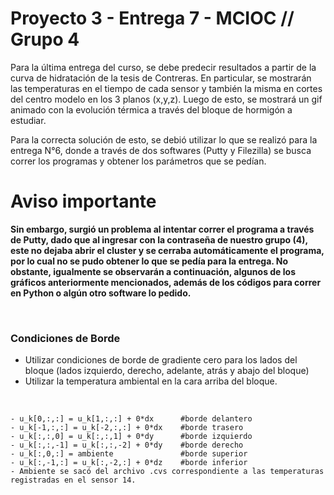 # Proyecto 3 - Entrega 7 - MCIOC // Grupo 4
Para la última entrega del curso, se debe predecir resultados a partir de la curva de hidratación de la tesis de Contreras.
En particular, se mostrarán las temperaturas en el tiempo de cada sensor y también la misma en cortes del centro modelo en los 3 planos (x,y,z). Luego de esto, se mostrará un gif animado con la evolución térmica a través del bloque de hormigón a estudiar. 

Para la correcta solución de esto, se debió utilizar lo que se realizó para la entrega N°6, donde a través de dos softwares (Putty y Filezilla) se busca correr los programas y obtener los parámetros que se pedían. 

# **Aviso importante**
**Sin embargo, surgió un problema al intentar correr el programa a través de Putty, dado que al ingresar con la contraseña de nuestro grupo (4), este no dejaba abrir el cluster y se cerraba automáticamente el programa, por lo cual no se pudo obtener lo que se pedía para la entrega. No obstante, igualmente se observarán a continuación, algunos de los gráficos anteriormente mencionados, además de los códigos para correr en Python o algún otro software lo pedido.**

<br>


### Condiciones de Borde
- Utilizar condiciones de borde de gradiente cero para los lados del bloque (lados izquierdo, derecho, adelante, atrás y abajo del bloque)
- Utilizar la temperatura ambiental en la cara arriba del bloque. 

<br>

    - u_k[0,:,:] = u_k[1,:,:] + 0*dx      #borde delantero
    - u_k[-1,:,:] = u_k[-2,:,:] + 0*dx    #borde trasero
    - u_k[:,:,0] = u_k[:,:,1] + 0*dy      #borde izquierdo
    - u_k[:,:,-1] = u_k[:,:,-2] + 0*dy    #borde derecho
    - u_k[:,0,:] = ambiente               #borde superior
    - u_k[:,-1,:] = u_k[:,-2,:] + 0*dz    #borde inferior
    - Ambiente se sacó del archivo .cvs correspondiente a las temperaturas registradas en el sensor 14.

 
